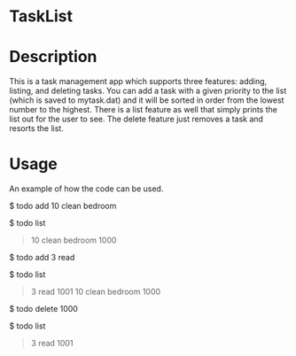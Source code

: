 # TaskList

# Description

This is a task management app which supports three features: adding, listing, and deleting tasks. You can add a task with a given priority to the list 
(which is saved to mytask.dat) and it will be sorted in order from the lowest number to the highest. There is a list feature as well that simply prints the list 
out for the user to see. The delete feature just removes a task and resorts the list.

# Usage

An example of how the code can be used.

$ todo add 10 clean bedroom 

$ todo list

>10 clean bedroom 1000

$ todo add 3 read

$ todo list

>3 read 1001
>10 clean bedroom 1000

$ todo delete 1000

$ todo list

>3 read 1001
